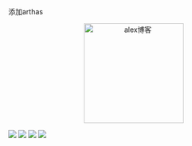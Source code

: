 添加arthas

<p align="center">
    <a href="https://github.com/AlexhahahaDrag/alex_miaosha">
        <img src=".\doc\img\favicon.ico" alt="alex博客" style="width:200px;height:200px">
        </img>
    </a>
</p>

<img src="https://img.shields.io/badge/license-Apache--2.0-blue" />
<img src="https://img.shields.io/badge/JDK-1.8%2B-green"/>
<img href="https://github.com/AlexhahahaDrag/alex_miaosha" src="https://img.shields.io/badge/springcloud-2021.0.3-green"/>
<img src="https://img.shields.io/badge/springboot-2.6.8-green" href="https://github.com/AlexhahahaDrag/alex_miaosha"/>


